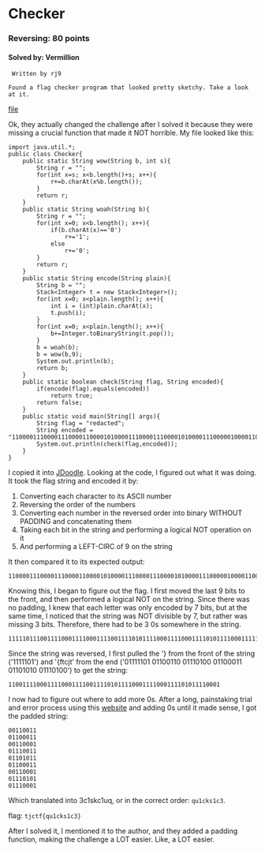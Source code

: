 # Checker
### Reversing: 80 points
#### Solved by: Vermillion
```
 Written by rj9

Found a flag checker program that looked pretty sketchy. Take a look at it.
```
<a href='https://static.tjctf.org/2e328993c4d64ddf9ff69b2f8929e5d4a494e480da0e56f8373062b212a97258_Checker.java'>file</a>

Ok, they actually changed the challenge after I solved it because they were missing a crucial function that made it NOT horrible. My file looked like this:
```
import java.util.*;
public class Checker{
    public static String wow(String b, int s){
        String r = "";
        for(int x=s; x<b.length()+s; x++){
            r+=b.charAt(x%b.length());
        }
        return r;
    }
    public static String woah(String b){
        String r = "";
        for(int x=0; x<b.length(); x++){
            if(b.charAt(x)=='0')
                r+='1';
            else
                r+='0';
        }
        return r;
    }
    public static String encode(String plain){
        String b = "";
        Stack<Integer> t = new Stack<Integer>();
        for(int x=0; x<plain.length(); x++){
            int i = (int)plain.charAt(x);
            t.push(i);
        }
        for(int x=0; x<plain.length(); x++){
            b+=Integer.toBinaryString(t.pop());
        }
        b = woah(b);
        b = wow(b,9);
        System.out.println(b);
        return b;
    }
    public static boolean check(String flag, String encoded){
        if(encode(flag).equals(encoded))
            return true;
        return false;
    }
    public static void main(String[] args){
        String flag = "redacted";
        String encoded = "1100001110000111000011000010100001110000111000010100001110000010000110010001011001110000101010001011000001000";
        System.out.println(check(flag,encoded));
    }
}
```

I copied it into <a href='https://www.jdoodle.com/online-java-compiler'>JDoodle</a>. Looking at the code, I figured out what it was doing. It took the flag string and encoded it by:
<ol>
  <li>Converting each character to its ASCII number</li>
  <li>Reversing the order of the numbers</li>
  <li>Converting each number in the reversed order into binary WITHOUT PADDING and concatenating them</li>
  <li>Taking each bit in the string and performing a logical NOT operation on it</li>
  <li>And performing a LEFT-CIRC of 9 on the string</li>
</ol>
It then compared it to its expected output: 

```
1100001110000111000011000010100001110000111000010100001110000010000110010001011001110000101010001011000001000
```

Knowing this, I began to figure out the flag. I first moved the last 9 bits to the front, and then performed a logical NOT on the string. Since there was no padding, I knew that each letter was only encoded by 7 bits, but at the same time, I noticed that the string was NOT divisible by 7, but rather was missing 3 bits. Therefore, there had to be 3 0s somewhere in the string.
```
1111101110011110001111000111100111101011110001111000111101011110001111101111001101110100110001111010101110100
```
Since the string was reversed, I first pulled the '} from the front of the string ('1111101') and '{ftcjt' from the end ('01111101 01100110 01110100 01100011 01101010 01110100') to get the string:
```
110011110001111000111100111101011110001111000111101011110001
```
I now had to figure out where to add more 0s. After a long, painstaking trial and error process using this <a href='http://www.unit-conversion.info/texttools/convert-text-to-binary/'>website</a> and adding 0s until it made sense, I got the padded string:
```
00110011
01100011
00110001
01110011
01101011
01100011
00110001
01110101
01110001
```
Which translated into 3c1skc1uq, or in the correct order: `qu1cks1c3`.

flag: `tjctf{qu1cks1c3}`

After I solved it, I mentioned it to the author, and they added a padding function, making the challenge a LOT easier. Like, a LOT easier.

